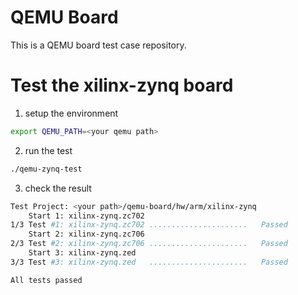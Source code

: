 # QEMU Board

This is a QEMU board test case repository.

# Test the xilinx-zynq board

1. setup the environment
```bash
export QEMU_PATH=<your qemu path>
```
2. run the test
```bash
./qemu-zynq-test
```

3. check the result
```bash
Test Project: <your path>/qemu-board/hw/arm/xilinx-zynq
    Start 1: xilinx-zynq.zc702
1/3 Test #1: xilinx-zynq.zc702 ......................   Passed
    Start 2: xilinx-zynq.zc706
2/3 Test #2: xilinx-zynq.zc706 ......................   Passed
    Start 3: xilinx-zynq.zed  
3/3 Test #3: xilinx-zynq.zed   ......................   Passed

All tests passed
```